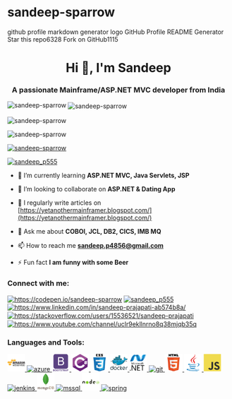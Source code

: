 # sandeep-sparrow
github profile markdown generator logo
GitHub Profile README Generator
Star this repo6328
Fork on GitHub1115
<h1 align="center">Hi 👋, I'm Sandeep</h1>
<h3 align="center">A passionate Mainframe/ASP.NET MVC developer from India</h3>

<p><img align="left" src="https://github-readme-stats.vercel.app/api/top-langs?username=sandeep-sparrow&show_icons=true&locale=en&layout=compact" alt="sandeep-sparrow" /></p>

<p>&nbsp;<img align="center" src="https://github-readme-stats.vercel.app/api?username=sandeep-sparrow&show_icons=true&locale=en" alt="sandeep-sparrow" /></p>

<p><img align="center" src="https://github-readme-streak-stats.herokuapp.com/?user=sandeep-sparrow&" alt="sandeep-sparrow" /></p>

<p align="left"> <img src="https://komarev.com/ghpvc/?username=sandeep-sparrow&label=Profile%20views&color=0e75b6&style=flat" alt="sandeep-sparrow" /> </p>

<p align="left"> <a href="https://github.com/ryo-ma/github-profile-trophy"><img src="https://github-profile-trophy.vercel.app/?username=sandeep-sparrow" alt="sandeep-sparrow" /></a> </p>

<p align="left"> <a href="https://twitter.com/sandeep_p555" target="blank"><img src="https://img.shields.io/twitter/follow/sandeep_p555?logo=twitter&style=for-the-badge" alt="sandeep_p555" /></a> </p>

- 🌱 I’m currently learning **ASP.NET MVC, Java Servlets, JSP**

- 👯 I’m looking to collaborate on **ASP.NET & Dating App**

- 📝 I regularly write articles on [https://yetanothermainframer.blogspot.com/](https://yetanothermainframer.blogspot.com/)

- 💬 Ask me about **COBOl, JCL, DB2, CICS, IMB MQ**

- 📫 How to reach me **sandeep.p4856@gmail.com**

- ⚡ Fun fact **I am funny with some Beer**

<h3 align="left">Connect with me:</h3>
<p align="left">
<a href="https://codepen.io/https://codepen.io/sandeep-sparrow" target="blank"><img align="center" src="https://raw.githubusercontent.com/rahuldkjain/github-profile-readme-generator/master/src/images/icons/Social/codepen.svg" alt="https://codepen.io/sandeep-sparrow" height="30" width="40" /></a>
<a href="https://twitter.com/sandeep_p555" target="blank"><img align="center" src="https://raw.githubusercontent.com/rahuldkjain/github-profile-readme-generator/master/src/images/icons/Social/twitter.svg" alt="sandeep_p555" height="30" width="40" /></a>
<a href="https://linkedin.com/in/https://www.linkedin.com/in/sandeep-prajapati-ab574b8a/" target="blank"><img align="center" src="https://raw.githubusercontent.com/rahuldkjain/github-profile-readme-generator/master/src/images/icons/Social/linked-in-alt.svg" alt="https://www.linkedin.com/in/sandeep-prajapati-ab574b8a/" height="30" width="40" /></a>
<a href="https://stackoverflow.com/users/https://stackoverflow.com/users/15536521/sandeep-prajapati" target="blank"><img align="center" src="https://raw.githubusercontent.com/rahuldkjain/github-profile-readme-generator/master/src/images/icons/Social/stack-overflow.svg" alt="https://stackoverflow.com/users/15536521/sandeep-prajapati" height="30" width="40" /></a>
<a href="https://www.youtube.com/c/https://www.youtube.com/channel/uclr9ekllnrno8q38mjqb35q" target="blank"><img align="center" src="https://raw.githubusercontent.com/rahuldkjain/github-profile-readme-generator/master/src/images/icons/Social/youtube.svg" alt="https://www.youtube.com/channel/uclr9ekllnrno8q38mjqb35q" height="30" width="40" /></a>
</p>

<h3 align="left">Languages and Tools:</h3>
<p align="left"> <a href="https://aws.amazon.com" target="_blank"> 
<img src="https://raw.githubusercontent.com/devicons/devicon/master/icons/amazonwebservices/amazonwebservices-original-wordmark.svg" alt="aws" width="40" height="40"/> </a> <a href="https://azure.microsoft.com/en-in/" target="_blank"> 
<img src="https://www.vectorlogo.zone/logos/microsoft_azure/microsoft_azure-icon.svg" alt="azure" width="40" height="40"/> </a> <a href="https://getbootstrap.com" target="_blank"> 
<img src="https://raw.githubusercontent.com/devicons/devicon/master/icons/bootstrap/bootstrap-plain-wordmark.svg" alt="bootstrap" width="40" height="40"/> </a> <a href="https://www.w3schools.com/cs/" target="_blank"> 
<img src="https://raw.githubusercontent.com/devicons/devicon/master/icons/csharp/csharp-original.svg" alt="csharp" width="40" height="40"/> </a> <a href="https://www.w3schools.com/css/" target="_blank"> 
<img src="https://raw.githubusercontent.com/devicons/devicon/master/icons/css3/css3-original-wordmark.svg" alt="css3" width="40" height="40"/> </a> <a href="https://www.docker.com/" target="_blank"> 
<img src="https://raw.githubusercontent.com/devicons/devicon/master/icons/docker/docker-original-wordmark.svg" alt="docker" width="40" height="40"/> </a> <a href="https://dotnet.microsoft.com/" target="_blank"> 
<img src="https://raw.githubusercontent.com/devicons/devicon/master/icons/dot-net/dot-net-original-wordmark.svg" alt="dotnet" width="40" height="40"/> </a> <a href="https://git-scm.com/" target="_blank"> 
<img src="https://www.vectorlogo.zone/logos/git-scm/git-scm-icon.svg" alt="git" width="40" height="40"/> </a> <a href="https://www.w3.org/html/" target="_blank"> <img src="https://raw.githubusercontent.com/devicons/devicon/master/icons/html5/html5-original-wordmark.svg" alt="html5" width="40" height="40"/> </a> <a href="https://www.java.com" target="_blank"> 
<img src="https://raw.githubusercontent.com/devicons/devicon/master/icons/java/java-original.svg" alt="java" width="40" height="40"/> </a> <a href="https://developer.mozilla.org/en-US/docs/Web/JavaScript" target="_blank"> 
<img src="https://raw.githubusercontent.com/devicons/devicon/master/icons/javascript/javascript-original.svg" alt="javascript" width="40" height="40"/> </a> <a href="https://www.jenkins.io" target="_blank"> 
<img src="https://www.vectorlogo.zone/logos/jenkins/jenkins-icon.svg" alt="jenkins" width="40" height="40"/> </a> <a href="https://www.mongodb.com/" target="_blank"> 
<img src="https://raw.githubusercontent.com/devicons/devicon/master/icons/mongodb/mongodb-original-wordmark.svg" alt="mongodb" width="40" height="40"/> </a> <a href="https://www.microsoft.com/en-us/sql-server" target="_blank"> 
<img src="https://www.svgrepo.com/show/303229/microsoft-sql-server-logo.svg" alt="mssql" width="40" height="40"/> </a> <a href="https://nodejs.org" target="_blank"> 
<img src="https://raw.githubusercontent.com/devicons/devicon/master/icons/nodejs/nodejs-original-wordmark.svg" alt="nodejs" width="40" height="40"/> </a> <a href="https://spring.io/" target="_blank"> <img src="https://www.vectorlogo.zone/logos/springio/springio-icon.svg" alt="spring" width="40" height="40"/> </a> </p>
